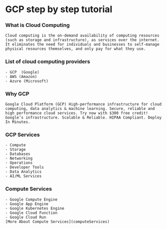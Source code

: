 # GCP step by step tutorial

### What is Cloud Computing
    Cloud computing is the on-demand availability of computing resources (such as storage and infrastructure), as services over the internet. It eliminates the need for individuals and businesses to self-manage physical resources themselves, and only pay for what they use.


### List of cloud computing providers
    - GCP  (Google)
    - AWS (Amazon)
    - Azure (Microsoft)

### Why GCP
    Google Cloud Platform (GCP) High-performance infrastructure for cloud computing, data analytics & machine learning. Secure, reliable and high performance cloud services. Try now with $300 free credit! Google’s infrastructure. Scalable & Reliable. HIPAA Compliant. Deploy In Minutes.

### GCP Services 
    - Compute
    - Storage
    - Databases
    - Networking
    - Operations
    - Developer Tools
    - Data Analytics
    - AI/ML Services    

### Compute Services
    - Google Compute Engine
    - Google App Engine 
    - Google Kubernetes Engine
    - Google Cloud Function
    - Google Cloud Run
    [More About Compute Services](computeServices)



